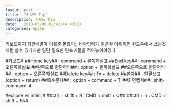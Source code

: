 ```yaml
---
layout: post
title:  "키보드 Tip"
description: 키보드 Tip
date:   2010-05-06 02:41:44 +0530
categories: Apple
---
```


키보드까지 자판배열이 다를준 몰랐다;;
바람입력기 같은걸 이용하면 윈도우에서 쓰는것처럼 쓸수 있다지만 일단 필요한 단축키들을 적어놓아야겠다

#키보드#
##Home key## : command + 왼쪽화살표
##End key## : command + 오른쪽화살표
##왼쪽으로 한단어씩## : option + 왼쪽화살표
##오른쪽으로 한단어씩## : option + 오른쪽화살표
##Delete key## : fn + delete
##한자## : 한글쓰고 (option + return)
##특수문자## : option + command + T
##화면캡쳐## : shift-command-4

#eclipse vs intellij#
##ctrl + shift + R : CMD + shift + O##
##ctrl + h : CMD + shift + F##
